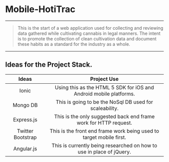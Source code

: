 # Mobile-HotiTrac
---
>This is the start of a web application used for collecting and reviewing data gathered while cultivating cannabis in legal manners. The intent is to promote the collection of clean cultivation data and document these habits as a standard for the industry as a whole.
---
## Ideas for the Project Stack.

| Ideas | Project Use |
|:-----:|:-----------:|
| Ionic | Using this as the HTML 5 SDK for iOS and Android mobile platforms. |
| Mongo DB | This is going to be the NoSql DB used for scaleability. |
| Express.js | This is the only suggested back end frame work for HTTP request. |
| Twitter Bootstrap | This is the front end frame work being used to target mobile first. |
| Angular.js | This is currently being researched on how to use in place of jQuery.|
